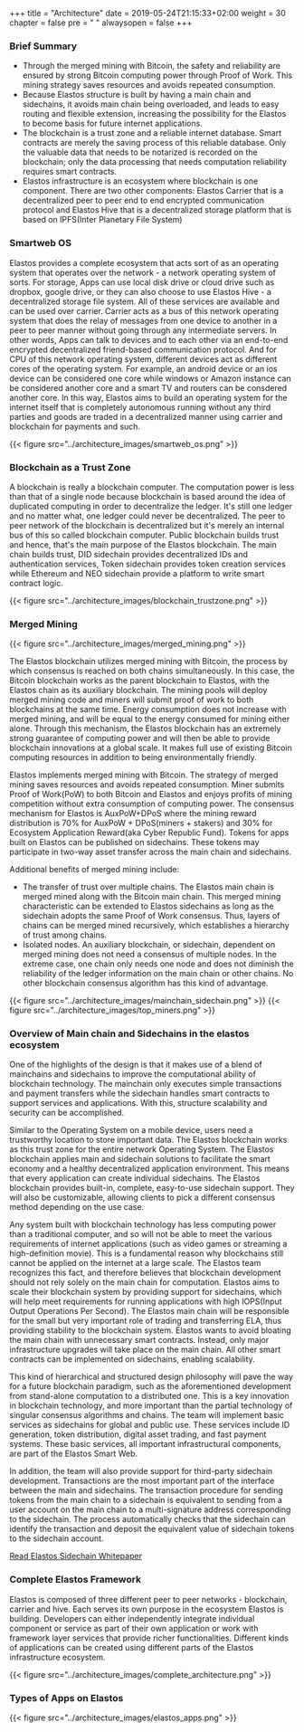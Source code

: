 +++
title = "Architecture"
date = 2019-05-24T21:15:33+02:00
weight = 30
chapter = false
pre = "<i class='fa ela-page'></i> "
alwaysopen = false
+++

### Brief Summary

* Through the merged mining with Bitcoin, the safety and reliability are ensured by strong Bitcoin computing power through Proof of Work. This mining strategy saves resources and avoids repeated consumption.
* Because Elastos structure is built by having a main chain and sidechains, it avoids main chain being overloaded, and leads to easy routing and flexible extension, increasing the possibility for the Elastos to become basis for future internet applications.
* The blockchain is a trust zone and a reliable internet database. Smart contracts are merely the saving process of this reliable database. Only the valuable data that needs to be notarized is recorded on the blockchain; only the data processing that needs computation reliability requires smart contracts.
* Elastos infrastructure is an ecosystem where blockchain is one component. There are two other components: Elastos Carrier that is a decentralized peer to peer end to end encrypted communication protocol and Elastos Hive that is a decentralized storage platform that is based on IPFS(Inter Planetary File System)

### Smartweb OS
Elastos provides a complete ecosystem that acts sort of as an operating system that operates over the network - a network operating system of sorts. For storage, Apps can use local disk drive or cloud drive such as dropbox, google drive, or they can also choose to use Elastos Hive - a decentralized storage file system. All of these services are available and can be used over carrier. Carrier acts as a bus of this network operating system that does the relay of messages from one device to another in a peer to peer manner without going through any intermediate servers. In other words, Apps can talk to devices and to each other via an end-to-end encrypted decentralized friend-based communication protocol. And for CPU of this network operating system, different devices act as different cores of the operating system. For example, an android device or an ios device can be considered one core while windows or Amazon instance can be considered another core and a smart TV and routers can be consdered another core. 
In this way, Elastos aims to build an operating system for the internet itself that is completely autonomous running without any third parties and goods are traded in a decentralized manner using carrier and blockchain for payments and such.

{{< figure src="../architecture_images/smartweb_os.png" >}}

### Blockchain as a Trust Zone
A blockchain is really a blockchain computer. The computation power is less than that of a single node because blockchain is based around the idea of duplicated computing in order to decentralize the ledger. It's still one ledger and no matter what, one ledger could never be decentralized. The peer to peer network of the blockchain is decentralized but it's merely an internal bus of this so called blockchain computer. Public blockchain builds trust and hence, that's the main purpose of the Elastos blockchain. The main chain builds trust, DID sidechain provides decentralized IDs and authentication services, Token sidechain provides token creation services while Ethereum and NEO sidechain provide a platform to write smart contract logic.

{{< figure src="../architecture_images/blockchain_trustzone.png" >}}

### Merged Mining

{{< figure src="../architecture_images/merged_mining.png" >}}

The Elastos blockchain utilizes merged mining with Bitcoin, the process by which consensus is reached on both chains simultaneously. In this case, the Bitcoin blockchain works as the parent blockchain to Elastos, with the Elastos chain as its auxiliary blockchain. The mining pools will deploy merged mining code and miners will submit proof of work to both blockchains at the same time. Energy consumption does not increase with merged mining, and will be equal to the energy consumed for mining either alone. Through this mechanism, the Elastos blockchain has an extremely strong guarantee of computing power and will then be able to provide blockchain innovations at a global scale. It makes full use of existing Bitcoin computing resources in addition to being environmentally friendly. 

Elastos implements merged mining with Bitcoin. The strategy of merged mining saves resources and avoids repeated consumption. Miner submits Proof of Work(PoW) to both Bitcoin and Elastos and enjoys profits of mining competition without extra consumption of computing power. The consensus mechanism for Elastos is AuxPoW+DPoS where the mining reward distribution is 70% for AuxPoW + DPoS(miners + stakers) and 30% for Ecosystem Application Reward(aka Cyber Republic Fund). Tokens for apps built on Elastos can be published on sidechains. These tokens may participate in two-way asset transfer across the main chain and sidechains. 

Additional benefits of merged mining include:

* The transfer of trust over multiple chains. The Elastos main chain is merged mined along with the Bitcoin main chain. This merged mining characteristic can be extended to Elastos sidechains as long as the sidechain adopts the same Proof of Work consensus. Thus, layers of chains can be merged mined recursively, which establishes a hierarchy of trust among chains.
* Isolated nodes. An auxiliary blockchain, or sidechain, dependent on merged mining does not need a consensus of multiple nodes. In the extreme case, one chain only needs one node and does not diminish the reliability of the ledger information on the main chain or other chains. No other blockchain consensus algorithm has this kind of advantage.

{{< figure src="../architecture_images/mainchain_sidechain.png" >}}
{{< figure src="../architecture_images/top_miners.png" >}}

### Overview of Main chain and Sidechains in the elastos ecosystem

One of the highlights of the design is that it makes use of a blend of mainchains and sidechains to improve the computational ability of blockchain technology. The mainchain only executes simple transactions and payment transfers while the sidechain handles smart contracts to support services and applications. With this, structure scalability and security can be accomplished.

Similar to the Operating System on a mobile device, users need a trustworthy location to store important data. The Elastos blockchain works as this trust zone for the entire network Operating System. The Elastos blockchain applies main and sidechain solutions to facilitate the smart economy and a healthy decentralized application environment. This means that every application can create individual sidechains. The Elastos blockchain provides built-in, complete, easy-to-use sidechain support. They will also be customizable, allowing clients to pick a different consensus method depending on the use case.

Any system built with blockchain technology has less computing power than a traditional computer, and so will not be able to meet the various requirements of internet applications (such as video games or streaming a high-definition movie). This is a fundamental reason why blockchains still cannot be applied on the internet at a large scale. The Elastos team recognizes this fact, and therefore believes that blockchain development should not rely solely on the main chain for computation. Elastos aims to scale their blockchain system by providing support for sidechains, which will help meet requirements for running applications with high IOPS(Input Output Operations Per Second). The Elastos main chain will be responsible for the small but very important role of trading and transferring ELA, thus providing stability to the blockchain system. Elastos wants to avoid bloating the main chain with unnecessary smart contracts. Instead, only major infrastructure upgrades will take place on the main chain. All other smart contracts can be implemented on sidechains, enabling scalability. 

This kind of hierarchical and structured design philosophy will pave the way for a future blockchain paradigm, such as the aforementioned development from stand-alone computation to a distributed one. This is a key innovation in blockchain technology, and more important than the partial technology of singular consensus algorithms and chains. The team will implement basic services as sidechains for global and public use. These services include ID generation, token distribution, digital asset trading, and fast payment systems. These basic services, all important infrastructural components, are part of the Elastos Smart Web. 

In addition, the team will also provide support for third-party sidechain development. Transactions are the most important part of the interface between the main and sidechains. The transaction procedure for sending tokens from the main chain to a sidechain is equivalent to sending from a user account on the main chain to a multi-signature address corresponding to the sidechain. The process automatically checks that the sidechain can identify the transaction and deposit the equivalent value of sidechain tokens to the sidechain account.

[Read Elastos Sidechain Whitepaper](https://www.elastos.org/wp-content/uploads/2018/White%20Papers/elastos_sidechain_whitepaper_v0.3.0.8_EN.pdf?_t=1526918471)

### Complete Elastos Framework
Elastos is composed of three different peer to peer networks - blockchain, carrier and hive. Each serves its own purpose in the ecosystem Elastos is building. Developers can either independently integrate individual component or service as part of their own application or work with framework layer services that provide richer functionalities. Different kinds of applications can be created using different parts of the Elastos infrastructure ecosystem.

{{< figure src="../architecture_images/complete_architecture.png" >}}

### Types of Apps on Elastos

{{< figure src="../architecture_images/elastos_apps.png" >}}